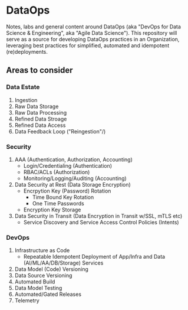 # DataOps

Notes, labs and general content around DataOps (aka "DevOps for Data Science & Engineering", aka "Agile Data Science").  This repository will serve as a source for developing DataOps practices in an Organization, leveraging best practices for simplified, automated and idempotent (re)deployments.

## Areas to consider
### Data Estate
1. Ingestion
1. Raw Data Storage
1. Raw Data Processing
1. Refined Data Stroage
1. Refined Data Access
1. Data Feedback Loop ("Reingestion"/)

### Security
1. AAA (Authentication, Authorization, Accounting)
    - Login/Credentialing (Authentication)
    - RBAC/ACLs (Authorization)
    - Monitoring/Logging/Auditing (Accounting)
1. Data Security at Rest (Data Storage Encryption)
    - Encrpytion Key (Password) Rotation
      - Time Bound Key Rotation
      - One Time Passwords
    - Encryption Key Storage
1. Data Security in Transit (Data Encryption in Transit w/SSL, mTLS etc)
    - Service Discovery and Service Access Control Policies (Intents)

### DevOps
1. Infrastructure as Code
    - Repeatable Idempotent Deployment of App/Infra and Data (AI/ML/AA/DB/Storage) Services
1. Data Model (Code) Versioning
1. Data Source Versioning
1. Automated Build
1. Data Model Testing
1. Automated/Gated Releases
1. Telemetry